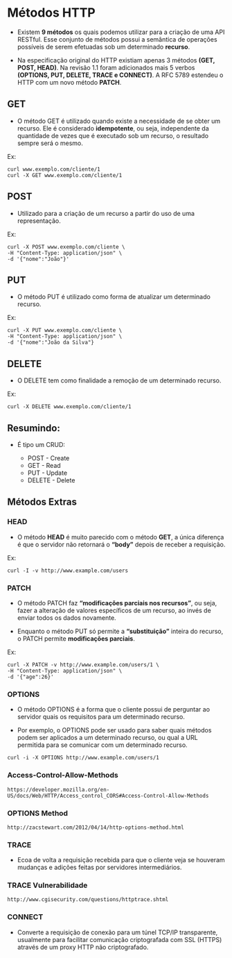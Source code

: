 # Métodos HTTP
- Existem __9 métodos__ os quais podemos utilizar
para a criação de uma API RESTful. Esse
conjunto de métodos possui a semântica de
operações possíveis de serem efetuadas sob um
determinado __recurso__.

- Na especificação original do HTTP existiam
apenas 3 métodos __(GET, POST, HEAD)__. Na
revisão 1.1 foram adicionados mais 5 verbos
__(OPTIONS, PUT, DELETE, TRACE e CONNECT)__. A
RFC 5789 estendeu o HTTP com um novo método
__PATCH__.

## GET

- O método GET é utilizado quando existe a
necessidade de se obter um recurso. Ele é
considerado __idempotente__, ou seja,
independente da quantidade de vezes que é
executado sob um recurso, o resultado sempre
será o mesmo.

Ex:
```
curl www.exemplo.com/cliente/1
curl -X GET www.exemplo.com/cliente/1
```

## POST

- Utilizado para a criação de um recurso a
partir do uso de uma representação.

Ex:

```
curl -X POST www.exemplo.com/cliente \
-H "Content-Type: application/json" \
-d '{"nome":"João"}'
```

## PUT

- O método PUT é utilizado como forma de
atualizar um determinado recurso.

Ex:

```
curl -X PUT www.exemplo.com/cliente \
-H "Content-Type: application/json" \
-d '{"nome":"João da Silva"}
```

## DELETE

- O DELETE tem como finalidade a remoção de um
determinado recurso.

Ex:

```
curl -X DELETE www.exemplo.com/cliente/1
```

## Resumindo:

- É tipo um CRUD:
    
    - POST - Create
    - GET - Read
    - PUT - Update
    - DELETE - Delete

## Métodos Extras

### HEAD

- O método __HEAD__ é muito parecido com o método __GET__, a única diferença é que o servidor não retornará o __“body”__ depois de receber a requisição.

Ex:

```
curl -I -v http://www.example.com/users
```

### PATCH

- O método PATCH faz __“modificações parciais nos recursos”__, ou seja, fazer a alteração de valores específicos de um recurso, ao invés de enviar todos os dados novamente.

- Enquanto o método PUT só permite a __“substituição”__ inteira do recurso, o PATCH permite __modificações parciais__.

Ex:

```
curl -X PATCH -v http://www.example.com/users/1 \
-H "Content-Type: application/json" \
-d '{"age":26}'
```

### OPTIONS

- O método OPTIONS é a forma que o cliente possui de perguntar ao servidor quais os requisitos para um determinado recurso.

- Por exemplo, o OPTIONS pode ser usado para saber quais métodos podem ser aplicados a um determinado recurso, ou qual a URL permitida para se comunicar com um determinado recurso.

```
curl -i -X OPTIONS http://www.example.com/users/1
```

### Access-Control-Allow-Methods

```
https://developer.mozilla.org/en-US/docs/Web/HTTP/Access_control_CORS#Access-Control-Allow-Methods
```

### OPTIONS Method

```
http://zacstewart.com/2012/04/14/http-options-method.html
```

### TRACE

- Ecoa de volta a requisição recebida para que o cliente veja se houveram mudanças e adições feitas por servidores intermediários.

### TRACE Vulnerabilidade

```
http://www.cgisecurity.com/questions/httptrace.shtml
```

### CONNECT

- Converte a requisição de conexão para um túnel TCP/IP transparente, usualmente para facilitar comunicação criptografada com SSL (HTTPS) através de um proxy HTTP não criptografado.